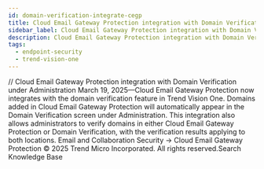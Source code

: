 ```yaml
---
id: domain-verification-integrate-cegp
title: Cloud Email Gateway Protection integration with Domain Verification under Administration
sidebar_label: Cloud Email Gateway Protection integration with Domain Verification under Administration
description: Cloud Email Gateway Protection integration with Domain Verification under Administration
tags:
  - endpoint-security
  - trend-vision-one
---
```


/*<![CDATA[*/ $('#title').html($('meta[name=map-description]').attr('content')); /*]]>*/ Cloud Email Gateway Protection integration with Domain Verification under Administration March 19, 2025—Cloud Email Gateway Protection now integrates with the domain verification feature in Trend Vision One. Domains added in Cloud Email Gateway Protection will automatically appear in the Domain Verification screen under Administration. This integration also allows administrators to verify domains in either Cloud Email Gateway Protection or Domain Verification, with the verification results applying to both locations. Email and Collaboration Security → Cloud Email Gateway Protection © 2025 Trend Micro Incorporated. All rights reserved.Search Knowledge Base
